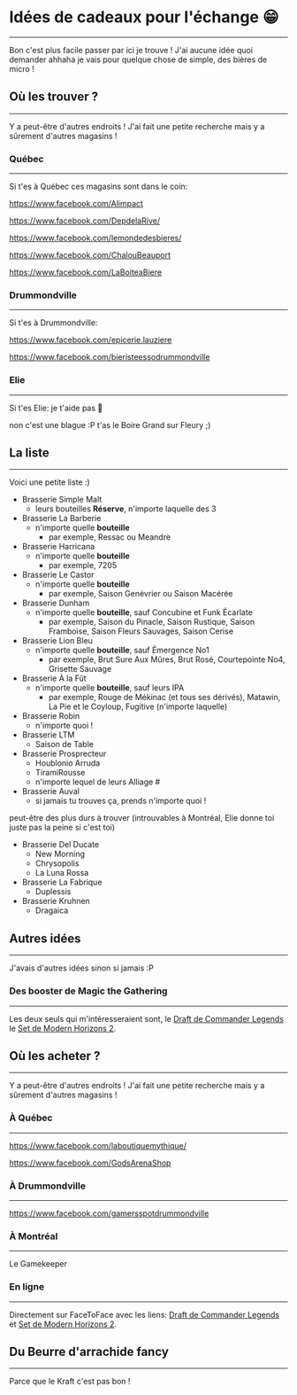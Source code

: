 # Idées de cadeaux pour l'échange 😁

---

Bon c'est plus facile passer par ici je trouve ! J'ai aucune idée quoi demander ahhaha je vais pour quelque chose de simple, des bières de micro !

## Où les trouver ? 

---

Y a peut-être d'autres endroits ! J'ai fait une petite recherche mais y a sûrement d'autres magasins !

### Québec

---

Si t'es à Québec ces magasins sont dans le coin:

https://www.facebook.com/Alimpact

https://www.facebook.com/DepdelaRive/

https://www.facebook.com/lemondedesbieres/

https://www.facebook.com/ChalouBeauport

https://www.facebook.com/LaBoiteaBiere

### Drummondville

---

Si t'es à Drummondville:

https://www.facebook.com/epicerie.lauziere

https://www.facebook.com/bieristeessodrummondville

### Elie

---

Si t'es Elie: je t'aide pas 💖

non c'est une blague :P t'as le Boire Grand sur Fleury ;)

## La liste

---

Voici une petite liste :)

* Brasserie Simple Malt
  * leurs bouteilles **Réserve**, n'importe laquelle des 3
* Brasserie La Barberie
  * n'importe quelle **bouteille**
    * par exemple, Ressac ou Meandre
* Brasserie Harricana
  * n'importe quelle **bouteille**
    * par exemple, 7205
* Brasserie Le Castor
  * n'importe quelle **bouteille**
    * par exemple, Saison Genévrier ou Saison Macérée
* Brasserie Dunham
  * n'importe quelle **bouteille**, sauf Concubine et Funk Écarlate
    * par exemple, Saison du Pinacle, Saison Rustique, Saison Framboise, Saison Fleurs Sauvages, Saison Cerise
* Brasserie Lion Bleu
  * n'importe quelle **bouteille**, sauf Émergence No1
    * par exemple, Brut Sure Aux Mûres, Brut Rosé, Courtepointe No4, Grisette Sauvage
* Brasserie À la Fût
  * n'importe quelle **bouteille**, sauf leurs IPA
    * par exemple, Rouge de Mékinac (et tous ses dérivés), Matawin, La Pie et le Coyloup, Fugitive (n'importe laquelle)
* Brasserie Robin
  * n'importe quoi !
* Brasserie LTM
  * Saison de Table
* Brasserie Prosprecteur
  * Houblonio Arruda
  * TiramiRousse
  * n'importe lequel de leurs Alliage #
* Brasserie Auval
  * si jamais tu trouves ça, prends n'importe quoi !

peut-être des plus durs à trouver (introuvables à Montréal, Elie donne toi juste pas la peine si c'est toi)
* Brasserie Del Ducate
  * New Morning
  * Chrysopolis
  * La Luna Rossa
* Brasserie La Fabrique
  * Duplessis
* Brasserie Kruhnen
  * Dragaica

## Autres idées

---

J'avais d'autres idées sinon si jamais :P

### Des booster de Magic the Gathering

---

Les deux seuls qui m'intéresseraient sont, le [Draft de Commander Legends](https://www.facetofacegames.com/commander-legends-draft-booster-pack/) le [Set de Modern Horizons 2](https://www.facetofacegames.com/modern-horizons-2-set-booster-pack/).

## Où les acheter ?

---

Y a peut-être d'autres endroits ! J'ai fait une petite recherche mais y a sûrement d'autres magasins !

### À Québec

---

https://www.facebook.com/laboutiquemythique/

https://www.facebook.com/GodsArenaShop

### À Drummondville

---

https://www.facebook.com/gamersspotdrummondville

### À Montréal

---

Le Gamekeeper

### En ligne

---

Directement sur FaceToFace avec les liens: [Draft de Commander Legends](https://www.facetofacegames.com/commander-legends-draft-booster-pack/) et [Set de Modern Horizons 2](https://www.facetofacegames.com/modern-horizons-2-set-booster-pack/).

## Du Beurre d'arrachide fancy

---

Parce que le Kraft c'est pas bon !
